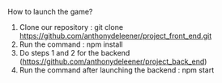 How to launch the game?

1. Clone our repository : git clone https://github.com/anthonydeleener/project_front_end.git
2. Run the command : npm install
3. Do steps 1 and 2 for the backend (https://github.com/anthonydeleener/project_back_end)
4. Run the command after launching the backend : npm start
